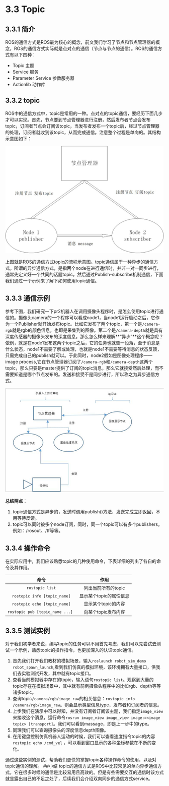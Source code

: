 
# 3.3 Topic

## 3.3.1 简介
ROS的通信方式是ROS最为核心的概念，前文我们学习了节点和节点管理器的概念，ROS的通信方式实际就是点对点的通信（节点与节点的通信）。ROS的通信方式有以下四种：

* Topic 主题
* Service 服务
* Parameter Service 参数服务器
* Actionlib 动作库

## 3.3.2 topic
ROS中的通信方式中，topic是常用的一种。点对点的topic通信，要经历下面几步才可以实现。首先，节点要到节点管理器进行注册，然后发布者节点会发布topic，订阅者节点会订阅该topic，当发布者发布一个topic后，经过节点管理器的处理，订阅者就收到该topic，从而完成通信。注意整个过程是单向的。其结构示意图如下：

![](/pics/topic-stru.jpg)

上图就是ROS的通信方式topic的流程示意图。topic通信属于一种异步的通信方式。所谓的异步通信方式，是指两个node在进行通信时，并非一对一同步进行，通常先定义好一个共同的话题topic，然后通过Publish-subscribe机制通信，下面我们通过一个示例来了解下如何使用topic通信。

## 3.3.3 通信示例
参考下图，我们研究一下pr2机器人在调用摄像头程序时，是怎么使用topic进行通信的。摄像头camera的一个程序可以看成node1，当node1运行启动之后，它作为一个Publisher就开始发布topic。比如它发布了两个topic，第一个是`/camera-rgb`就是rgb的颜色信息，也即是采集到的图像。第二个是`/camera-depth`就是具有深度传感器的摄像头发布的深度信息。那么怎么样来理解**“异步”**这个概念呢？依例，就是在node1发布这两个topic之后，它的任务也就告一段落，至于消息是什么状态，node1不需要了解或处理，也就是node1不需要等待消息的状态反馈，只需完成自己的publish就可以。于此同时，node2假如是图像处理程序——image process,它在节点管理器订阅了`/camera-rgb`和`/camera-depth`这两个topic，那么只要是master提供了订阅的topic消息，那么它就接受然后处理，而不需要知道是哪个节点发布的。发送和接受不是同步进行，所以称之为异步通信方式。

![](/pics/camera11.jpg)

**总结两点**： 

1. topic通信方式是异步的，发送时调用publish()方法，发送完成立即返回，不用等待反馈。
2. topic可以同时被多个node订阅，同时，同一个topic可以有多个publishers。例如：/rosout、/tf等等。


## 3.3.4 操作命令
在实际应用中，我们应该熟悉topic的几种使用命令，下表详细的列出了各自的命令及其作用。

|   命令    | 作用 |
| :------:   | :------:           |
| `rostopic list`               |   列出当前所有的topic |
| `rostopic info [topic_name]`   |  显示某个topic的属性信息  |
| `rostopic echo [topic_name]`   |  显示某个topic的内容 |
| `rostopic pub [topic_name ...] `    |  向某个topic发布内容|

## 3.3.5 测试实例
对于我们初学者来说，编写topic的任务可以不用首先考虑，我们可以先尝试去测试一个示例，熟悉topic的操作指令，也更加深入的认识topic通信。

1. 首先我们打开我们教材的模拟场景，输入`roslaunch robot_sim_demo robot_spawn_launch`,看到我们仿真的模拟环境，该环境拥有大量接口，供我们去实验测试开发，其中就有topic接口。
2. 查看当前模拟器中存在的topic，输入语句`rostopic list`。观察到大量的topic存在在模拟场景中，其中就有前例摄像头程序中的比如rgb、depth等等诸多topic。
3. 查询topic`/camera/rgb/image_raw`的相关信息：`rostopic info /camera/rgb/image_raw`。则会显示类型信息type，发布者和订阅者的信息。
4. 上步我们在演示中可以得知，并没有订阅者订阅该主题，我们指定`image_view`来接收这个消息，运行命令`rosrun image_view image_view image:=<image topic> [transport]`。我们可以看到massage，即是上一步中的type。
5. 同理我们可以查询摄像头的深度信息depth图像。
6. 在用键盘控制仿真机器人运动的时候，我们可以查看速度指令topic的内容`rostopic echo /cmd_vel` ，可以看到窗口显示的各种坐标参数在不断的变化。

通过这些实例的测试，帮助我们更快的掌握topic各种操作命令的使用，以及对topic通信的理解。
##小结
topic的通信方式是ROS中比较常见的单向异步通信方式，它在很多时候的通信是比较易用且高效的。但是有些需要交互的通信时该方式就显露出自己的不足之处了，后续我们会介绍双向同步的通信方式service。
